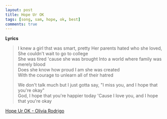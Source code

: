 ```yaml
---
layout: post
title: Hope Ur OK
tags: [song, sam, hope, ok, best]
comments: true
---
```

__Lyrics__   
>   
> I knew a girl thst was smart, pretty 
> Her parents hated who she loved, 
> She couldn't wait to go to college   
> She was tired 'cause she was brought Into a world where family was merely blood   
> Does she know how proud I am she was created   
> With the courage to unlearn all of their hatred   
>
> We don't talk much but I just gotta say, "I miss you, and I hope that you're okay"   
> God, I hope that you're happier today 'Cause I love you, and I hope that you're okay   
   
<a href="https://youtu.be/c6Ddco9LHZA/" target="_blank">Hope Ur OK - Olivia Rodrigo</a>
